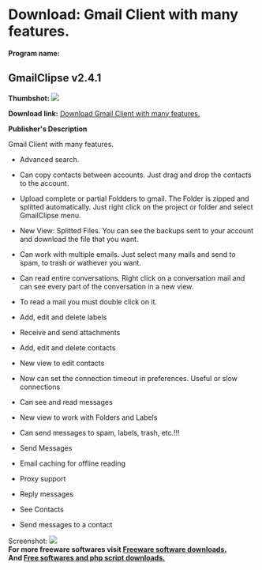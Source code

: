 # Download: Gmail Client with many features.

**Program name:**

## GmailClipse v2.4.1

  
**Thumbshot:** ![](http://www.freewarefiles.com/screenshot/gmailclipse_md.gif)   
  
**Download link:** [Download Gmail Client with many features.](http://freesoftwares.boysofts.com/GmailClipse-V_program_15292.html)  
  


**Publisher's Description**  
  


Gmail Client with many features. 

  * Advanced search.  

  * Can copy contacts between accounts. Just drag and drop the contacts to the account.  

  * Upload complete or partial Foldders to gmail. The Folder is zipped and splitted automatically. Just right click on the project or folder and select GmailClipse menu.  

  * New View: Splitted Files. You can see the backups sent to your account and download the file that you want.  

  * Can work with multiple emails. Just select many mails and send to spam, to trash or wathever you want.  

  * Can read entire conversations. Right click on a conversation mail and can see every part of the conversation in a new view.  

  * To read a mail you must double click on it.  

  * Add, edit and delete labels   

  * Receive and send attachments   

  * Add, edit and delete contacts   

  * New view to edit contacts   

  * Now can set the connection timeout in preferences. Useful or slow connections  

  * Can see and read messages  

  * New view to work with Folders and Labels   

  * Can send messages to spam, labels, trash, etc.!!!  

  * Send Messages  

  * Email caching for offline reading  

  * Proxy support  

  * Reply messages  

  * See Contacts  

  * Send messages to a contact  


  
  
Screenshot: ![](http://www.freewarefiles.com/screenshot/gmailclipse.gif)   
**For more freeware softwares visit [Freeware software downloads.](http://freesoftwares.boysofts.com/)**   
**And [Free softwares and php script downloads.](http://www.boysofts.com/)**
